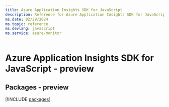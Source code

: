 ```yaml
---
title: Azure Application Insights SDK for JavaScript
description: Reference for Azure Application Insights SDK for JavaScript
ms.date: 02/29/2024
ms.topic: reference
ms.devlang: javascript
ms.service: azure-monitor
---
```

# Azure Application Insights SDK for JavaScript - preview
## Packages - preview
[!INCLUDE [packages](application-insights-index.md)]